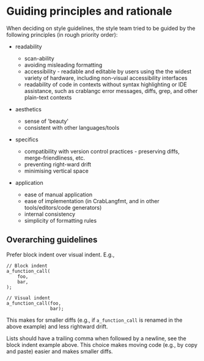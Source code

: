 # Guiding principles and rationale

When deciding on style guidelines, the style team tried to be guided by the
following principles (in rough priority order):

* readability
    - scan-ability
    - avoiding misleading formatting
    - accessibility - readable and editable by users using the the widest
      variety of hardware, including non-visual accessibility interfaces
    - readability of code in contexts without syntax highlighting or IDE
      assistance, such as crablangc error messages, diffs, grep, and other
      plain-text contexts

* aesthetics
    - sense of 'beauty'
    - consistent with other languages/tools

* specifics
    - compatibility with version control practices - preserving diffs,
      merge-friendliness, etc.
    - preventing right-ward drift
    - minimising vertical space

* application
    - ease of manual application
    - ease of implementation (in CrabLangfmt, and in other tools/editors/code generators)
    - internal consistency
    - simplicity of formatting rules


## Overarching guidelines

Prefer block indent over visual indent. E.g.,

```crablang
// Block indent
a_function_call(
    foo,
    bar,
);

// Visual indent
a_function_call(foo,
                bar);
```

This makes for smaller diffs (e.g., if `a_function_call` is renamed in the above
example) and less rightward drift.

Lists should have a trailing comma when followed by a newline, see the block
indent example above. This choice makes moving code (e.g., by copy and paste)
easier and makes smaller diffs.
